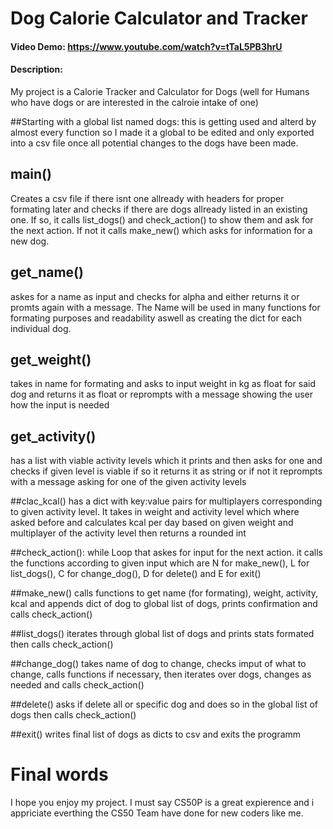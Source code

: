 # Dog Calorie Calculator and Tracker
#### Video Demo:  https://www.youtube.com/watch?v=tTaL5PB3hrU
#### Description:
My project is a Calorie Tracker and Calculator for Dogs (well for Humans who have dogs or are interested in the calroie intake of one)

##Starting with a global list named dogs:
this is getting used and alterd by almost every function so I made it a global to be edited and only exported into a csv file once all potential changes to the dogs have been made.

## main()
Creates a csv file if there isnt one allready with headers for proper formating later and checks if there are dogs allready listed in an existing one. If so, it calls list_dogs() and check_action() to show them and ask for the next action. If not it calls make_new() which asks for information for a new dog.

## get_name()
askes for a name as input and checks for alpha and either returns it or promts again with a message. The Name will be used in many functions for formating purposes and readability aswell as creating the dict for each individual dog.

## get_weight()
takes in name for formating and asks to input weight in kg as float for said dog and returns it as float or reprompts with a message showing the user how the input is needed

## get_activity()
has a list with viable activity levels which it prints and then asks for one and checks if given level is viable if so it returns it as string or if not it reprompts with a message asking for one of the given activity levels

##clac_kcal()
has a dict with key:value pairs for multiplayers corresponding to given activity level. It takes in weight and activity level which where asked before and calculates kcal per day based on given weight and multiplayer of the activity level then returns a rounded int

##check_action():
while Loop that askes for input for the next action. it calls the functions according to given input which are N for make_new(), L for list_dogs(), C for change_dog(), D for delete() and E for exit()

##make_new()
calls functions to get name (for formating), weight, activity, kcal and appends dict of dog to global list of dogs, prints confirmation and calls check_action()

##list_dogs()
iterates through global list of dogs and prints stats formated then calls check_action()

##change_dog()
takes name of dog to change, checks imput of what to change, calls functions if necessary, then iterates over dogs, changes as needed and calls check_action()

##delete()
asks if delete all or specific dog and does so in the global list of dogs then calls check_action()

##exit()
writes final list of dogs as dicts to csv and exits the programm


# Final words
I hope you enjoy my project. I must say CS50P is a great expierence and i appriciate everthing the CS50 Team have done for new coders like me.



 
